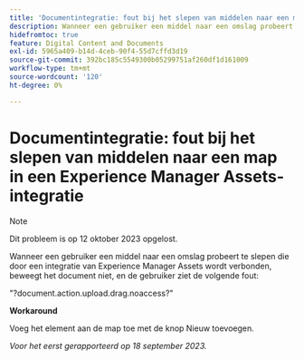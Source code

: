 ```yaml
---
title: 'Documentintegratie: fout bij het slepen van middelen naar een map in een Experience Manager Assets-integratie'
description: Wanneer een gebruiker een middel naar een omslag probeert te slepen die door een integratie van Experience Manager Assets wordt verbonden, beweegt het document niet, en de gebruiker ziet de volgende fout.
hidefromtoc: true
feature: Digital Content and Documents
exl-id: 5965a409-b14d-4ceb-90f4-55d7cffd3d19
source-git-commit: 392bc185c5549300b05299751af260df1d161009
workflow-type: tm+mt
source-wordcount: '120'
ht-degree: 0%

---
```


# Documentintegratie: fout bij het slepen van middelen naar een map in een Experience Manager Assets-integratie

>[!NOTE]
>
>Dit probleem is op 12 oktober 2023 opgelost.

Wanneer een gebruiker een middel naar een omslag probeert te slepen die door een integratie van Experience Manager Assets wordt verbonden, beweegt het document niet, en de gebruiker ziet de volgende fout:

&quot;?document.action.upload.drag.noaccess?&quot;

**Workaround**

Voeg het element aan de map toe met de knop Nieuw toevoegen.

_Voor het eerst gerapporteerd op 18 september 2023._
